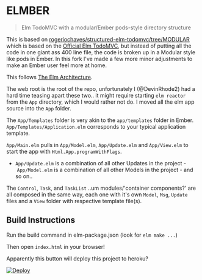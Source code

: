 # ELMBER

> Elm TodoMVC with a modular/Ember pods-style directory structure

This is based on [rogeriochaves/structured-elm-todomvc/tree/MODULAR](https://github.com/rogeriochaves/structured-elm-todomvc/tree/modular)
which is based on the [Official Elm TodoMVC](https://github.com/evancz/elm-todomvc),
but instead of putting all the code in one giant ass 400 line file, the code is broken up 
in a Modular style like pods in Ember. In this fork I've made a few more minor
adjustments to make an Ember user feel more at home.

This follows [The Elm Architecture](https://github.com/evancz/elm-architecture-tutorial).

The web root is the root of the repo, unfortunately I (@DevinRhode2) had a hard time 
teasing apart these two.. it might require starting `elm reactor` from the `App` directory,
which I would rather not do. I moved all the elm app source into the `App` folder.

The `App/Templates` folder is very akin to the `app/templates` folder in Ember.
`App/Templates/Application.elm` corresponds to your typical application template.

`App/Main.elm` pulls in `App/Model.elm`, `App/Update.elm` and `App/View.elm` to start 
the app with `Html.App.programWithFlags`.

- `App/Update.elm` is a combination of all other Updates in the project
- `App/Model.elm` is a combination of all other Models in the project
- and so on..

The `Control`, `Task`, and `TaskList` ..um modules/'container components?' are all 
composed in the same way, each one with it's own `Model`, `Msg`, `Update` files 
and a `View` folder with respective template file(s).

## Build Instructions

Run the build command in elm-package.json (look for `elm make ...`)

Then open `index.html` in your browser!

Apparently this button will deploy this project to heroku?

[![Deploy](https://www.herokucdn.com/deploy/button.png)](https://heroku.com/deploy)
